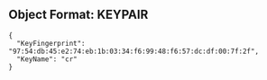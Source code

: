 
## Object Format: KEYPAIR


    {
      "KeyFingerprint": "97:54:db:45:e2:74:eb:1b:03:34:f6:99:48:f6:57:dc:df:00:7f:2f",
      "KeyName": "cr"
    }
